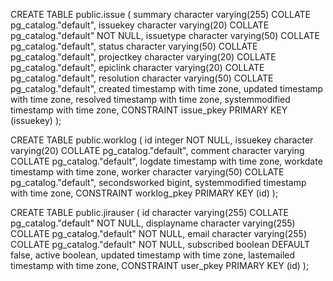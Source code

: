 CREATE TABLE public.issue
(
    summary character varying(255) COLLATE pg_catalog."default",
    issuekey character varying(20) COLLATE pg_catalog."default" NOT NULL,
    issuetype character varying(50) COLLATE pg_catalog."default",
    status character varying(50) COLLATE pg_catalog."default",
    projectkey character varying(20) COLLATE pg_catalog."default",
    epiclink character varying(20) COLLATE pg_catalog."default",
    resolution character varying(50) COLLATE pg_catalog."default",
    created timestamp with time zone,
    updated timestamp with time zone,
    resolved timestamp with time zone,
    systemmodified timestamp with time zone,
    CONSTRAINT issue_pkey PRIMARY KEY (issuekey)
);

CREATE TABLE public.worklog
(
    id integer NOT NULL,
    issuekey character varying(20) COLLATE pg_catalog."default",
    comment character varying COLLATE pg_catalog."default",
    logdate timestamp with time zone,
    workdate timestamp with time zone,
    worker character varying(50) COLLATE pg_catalog."default",
    secondsworked bigint,
    systemmodified timestamp with time zone,
    CONSTRAINT worklog_pkey PRIMARY KEY (id)
);

CREATE TABLE public.jirauser
(
    id character varying(255) COLLATE pg_catalog."default" NOT NULL,
    displayname character varying(255) COLLATE pg_catalog."default" NOT NULL,
    email character varying(255) COLLATE pg_catalog."default" NOT NULL,
    subscribed boolean DEFAULT false,
    active boolean,
    updated timestamp with time zone,
    lastemailed timestamp with time zone,
    CONSTRAINT user_pkey PRIMARY KEY (id)
);